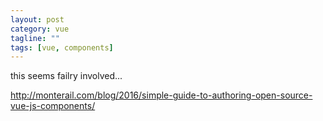 ```yaml
---
layout: post
category: vue
tagline: ""
tags: [vue, components]
---
```





this seems failry involved...  
  
  
<http://monterail.com/blog/2016/simple-guide-to-authoring-open-source-vue-js-components/>  

